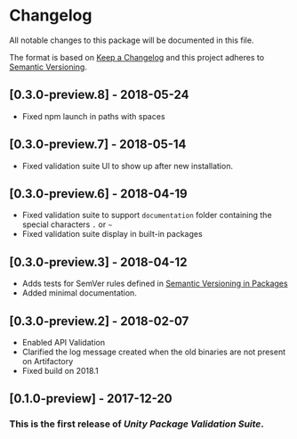 # Changelog
All notable changes to this package will be documented in this file.

The format is based on [Keep a Changelog](http://keepachangelog.com/en/1.0.0/)
and this project adheres to [Semantic Versioning](http://semver.org/spec/v2.0.0.html).

## [0.3.0-preview.8] - 2018-05-24
- Fixed npm launch in paths with spaces

## [0.3.0-preview.7] - 2018-05-14
- Fixed validation suite UI to show up after new installation.

## [0.3.0-preview.6] - 2018-04-19
- Fixed validation suite to support `documentation` folder containing the special characters `.` or `~`
- Fixed validation suite display in built-in packages

## [0.3.0-preview.3] - 2018-04-12
- Adds tests for SemVer rules defined in [Semantic Versioning in Packages](https://confluence.hq.unity3d.com/display/PAK/Semantic+Versioning+in+Packages)
- Added minimal documentation.

## [0.3.0-preview.2] - 2018-02-07
- Enabled API Validation
- Clarified the log message created when the old binaries are not present on Artifactory
- Fixed build on 2018.1

## [0.1.0-preview] - 2017-12-20
### This is the first release of *Unity Package Validation Suite*.
